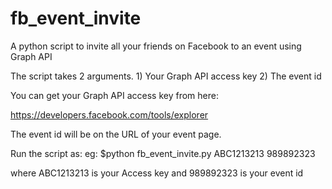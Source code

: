 fb_event_invite
===============

A python script to invite all your friends on Facebook to an event using Graph API


The script takes 2 arguments. 1) Your Graph API access key 2) The event id

You can get your Graph API access key from here: 

https://developers.facebook.com/tools/explorer 


The event id will be on the URL of your event page.

Run the script as:
eg: $python fb_event_invite.py ABC1213213 989892323

where ABC1213213 is your Access key
and 989892323 is your event id
